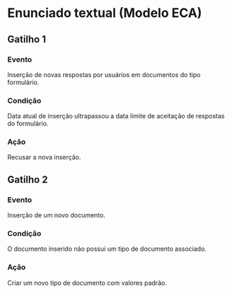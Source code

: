 # Enunciado textual (Modelo ECA)

## Gatilho 1

### Evento

Inserção de novas respostas por usuários em documentos do tipo formulário.

### Condição

Data atual de inserção ultrapassou a data limite de aceitação de respostas do
formulário.

### Ação

Recusar a nova inserção.

## Gatilho 2

### Evento

Inserção de um novo documento.

### Condição

O documento inserido não possui um tipo de documento associado.

### Ação

Criar um novo tipo de documento com valores padrão.
